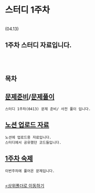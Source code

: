 # 스터디 1주차
</br>
 (04.13)

 1주차 스터디 자료입니다.
-

</br></br>

## 목차


[문제준비](230413_1w_q.ipynb)/[문제풀이](230412_1w_q_pre.ipynb)
-
    스터디 1주차(0413) 문제 준비/ 사전 풀이 입니다.

[노션 업로드 자료](230413_1w_Notion_nb.ipynb)
-
    노션에 업로드용 자료입니다.
    스터디에서 공유했던 코드들입니다.

[1주차 숙제](230413_1w_hw.ipynb)
-
    이번주차에 풀어온 문제입니다.

<br>[<상위폴더로 이동하기](../)